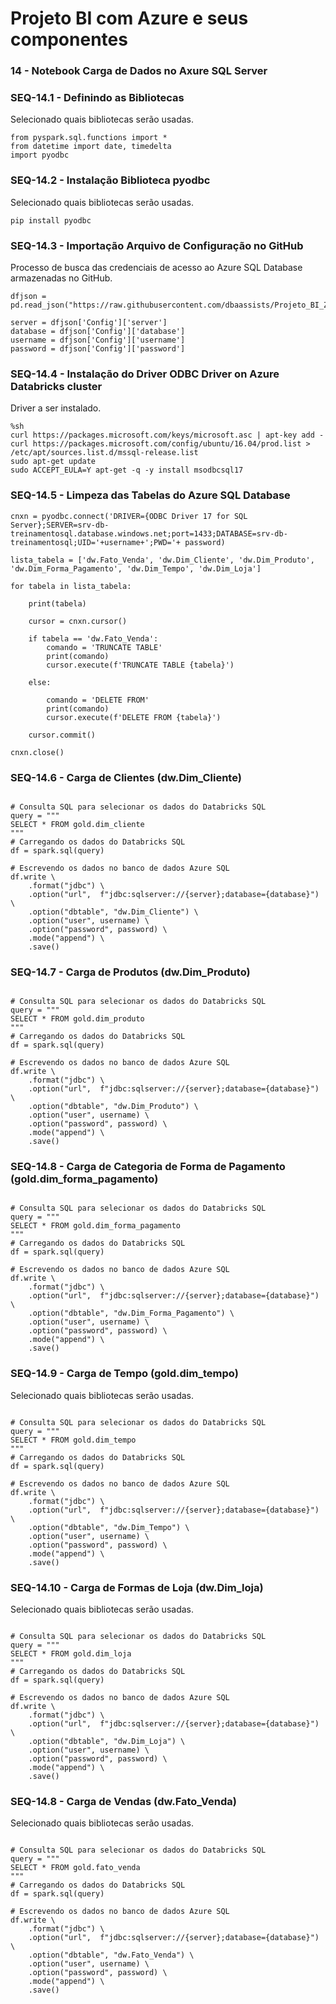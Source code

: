 # Projeto BI com Azure e seus componentes

### 14 - Notebook Carga de Dados no Axure SQL Server

### SEQ-14.1 - Definindo as Bibliotecas

Selecionado quais bibliotecas serão usadas.

``` {.py3 title="Bibliotecas Usadas" linenums=1}
from pyspark.sql.functions import *
from datetime import date, timedelta
import pyodbc
```

### SEQ-14.2 - Instalação Biblioteca pyodbc

Selecionado quais bibliotecas serão usadas.

``` {.py3 title="Instalação Biblioteca pyodbc" linenums=1}
pip install pyodbc
```

### SEQ-14.3 - Importação Arquivo de Configuração no GitHub

Processo de busca das credenciais de acesso ao Azure SQL Database armazenadas no GitHub.

``` {.py3 title="Importação Arquivo de Configuração no GitHub" linenums=1}
dfjson =  pd.read_json("https://raw.githubusercontent.com/dbaassists/Projeto_BI_Zero_TO_DW/main/04_ARQUIVO_CONFIG/config_azure_sql.json")

server = dfjson['Config']['server']
database = dfjson['Config']['database']
username = dfjson['Config']['username']
password = dfjson['Config']['password']
```

### SEQ-14.4 - Instalação do Driver ODBC Driver on Azure Databricks cluster

Driver a ser instalado.

``` {.py3 title="Instalação do Driver ODBC Driver on Azure Databricks cluster" linenums=1}
%sh
curl https://packages.microsoft.com/keys/microsoft.asc | apt-key add -
curl https://packages.microsoft.com/config/ubuntu/16.04/prod.list > /etc/apt/sources.list.d/mssql-release.list
sudo apt-get update
sudo ACCEPT_EULA=Y apt-get -q -y install msodbcsql17
```

### SEQ-14.5 - Limpeza das Tabelas do Azure SQL Database

``` {.py3 title="Limpeza das Tabelas do Azure SQL Database" linenums=1}
cnxn = pyodbc.connect('DRIVER={ODBC Driver 17 for SQL Server};SERVER=srv-db-treinamentosql.database.windows.net;port=1433;DATABASE=srv-db-treinamentosql;UID='+username+';PWD='+ password)

lista_tabela = ['dw.Fato_Venda', 'dw.Dim_Cliente', 'dw.Dim_Produto', 'dw.Dim_Forma_Pagamento', 'dw.Dim_Tempo', 'dw.Dim_Loja']

for tabela in lista_tabela:

    print(tabela)

    cursor = cnxn.cursor()

    if tabela == 'dw.Fato_Venda':
        comando = 'TRUNCATE TABLE'
        print(comando)
        cursor.execute(f'TRUNCATE TABLE {tabela}')

    else:

        comando = 'DELETE FROM'
        print(comando)
        cursor.execute(f'DELETE FROM {tabela}')    

    cursor.commit()

cnxn.close()    
```

### SEQ-14.6 - Carga de Clientes (dw.Dim_Cliente)

``` {.py3 title="Carga de Clientes (dw.Dim_Cliente)" linenums=1}

# Consulta SQL para selecionar os dados do Databricks SQL
query = """
SELECT * FROM gold.dim_cliente
"""
# Carregando os dados do Databricks SQL
df = spark.sql(query)

# Escrevendo os dados no banco de dados Azure SQL
df.write \
    .format("jdbc") \
    .option("url",  f"jdbc:sqlserver://{server};database={database}") \
    .option("dbtable", "dw.Dim_Cliente") \
    .option("user", username) \
    .option("password", password) \
    .mode("append") \
    .save()
```

### SEQ-14.7 - Carga de Produtos (dw.Dim_Produto)

``` {.py3 title="Carga de Produtos (dw.Dim_Produto)" linenums=1}

# Consulta SQL para selecionar os dados do Databricks SQL
query = """
SELECT * FROM gold.dim_produto
"""
# Carregando os dados do Databricks SQL
df = spark.sql(query)

# Escrevendo os dados no banco de dados Azure SQL
df.write \
    .format("jdbc") \
    .option("url",  f"jdbc:sqlserver://{server};database={database}") \
    .option("dbtable", "dw.Dim_Produto") \
    .option("user", username) \
    .option("password", password) \
    .mode("append") \
    .save()
```

### SEQ-14.8 - Carga de Categoria de Forma de Pagamento (gold.dim_forma_pagamento)

``` {.py3 title="Carga de Categoria de Forma de Pagamento (gold.dim_forma_pagamento)" linenums=1}

# Consulta SQL para selecionar os dados do Databricks SQL
query = """
SELECT * FROM gold.dim_forma_pagamento
"""
# Carregando os dados do Databricks SQL
df = spark.sql(query)

# Escrevendo os dados no banco de dados Azure SQL
df.write \
    .format("jdbc") \
    .option("url",  f"jdbc:sqlserver://{server};database={database}") \
    .option("dbtable", "dw.Dim_Forma_Pagamento") \
    .option("user", username) \
    .option("password", password) \
    .mode("append") \
    .save()
```


### SEQ-14.9 - Carga de Tempo (gold.dim_tempo)

Selecionado quais bibliotecas serão usadas.

``` {.py3 title="Carga de Tempo (gold.dim_tempo)" linenums=1}

# Consulta SQL para selecionar os dados do Databricks SQL
query = """
SELECT * FROM gold.dim_tempo
"""
# Carregando os dados do Databricks SQL
df = spark.sql(query)

# Escrevendo os dados no banco de dados Azure SQL
df.write \
    .format("jdbc") \
    .option("url",  f"jdbc:sqlserver://{server};database={database}") \
    .option("dbtable", "dw.Dim_Tempo") \
    .option("user", username) \
    .option("password", password) \
    .mode("append") \
    .save()
```

### SEQ-14.10 - Carga de Formas de Loja (dw.Dim_loja)

Selecionado quais bibliotecas serão usadas.

``` {.py3 title="Carga de Formas de Loja (dw.Dim_loja)" linenums=1}

# Consulta SQL para selecionar os dados do Databricks SQL
query = """
SELECT * FROM gold.dim_loja
"""
# Carregando os dados do Databricks SQL
df = spark.sql(query)

# Escrevendo os dados no banco de dados Azure SQL
df.write \
    .format("jdbc") \
    .option("url",  f"jdbc:sqlserver://{server};database={database}") \
    .option("dbtable", "dw.Dim_Loja") \
    .option("user", username) \
    .option("password", password) \
    .mode("append") \
    .save()   

```

### SEQ-14.8 - Carga de Vendas (dw.Fato_Venda)

Selecionado quais bibliotecas serão usadas.

``` {.py3 title="Carga de Vendas (dw.Fato_Venda)" linenums=1}

# Consulta SQL para selecionar os dados do Databricks SQL
query = """
SELECT * FROM gold.fato_venda
"""
# Carregando os dados do Databricks SQL
df = spark.sql(query)

# Escrevendo os dados no banco de dados Azure SQL
df.write \
    .format("jdbc") \
    .option("url",  f"jdbc:sqlserver://{server};database={database}") \
    .option("dbtable", "dw.Fato_Venda") \
    .option("user", username) \
    .option("password", password) \
    .mode("append") \
    .save()
```
